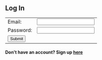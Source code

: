 ## Log In

<!--No actions yet-->

<form onsubmit="login_user()" method="post" id="form" autocomplete="on">
    <table>
        <tr>
            <td>Email:</td>
            <td><input type="email" id="email" name="email" required></td>
        </tr>
        <tr>
            <td>Password:</td>
            <td><input type="text" id="password" name="password" required></td>
        </tr>
        <tr>
            <td><input type="submit" value="Submit"></td>
        </tr>
    </table>
</form>
<h4>Don't have an account? Sign up <a href="/signup">here</a></h4>

<script>
    // Replace with localhost:8085 for testing
    //var url = "csa-backend.rohanj.dev";
    var url = "localhost:8085";

    const login_url = "http://" + url + "/api/jwt/authenticate";
    
    function login_user() {
        const body = {
            email: document.getElementById("email").value,
            passwordHash: document.getElementById("password").value
        };
        const request_options = {
            method: "POST",
            mode: "cors",
            cache: "no-cache",
            credentials: "include",
            body: JSON.stringify(body),
            headers: {
                "content-type": "application/json"
            }
        };
        fetch(login_url, request_options)
            .then(response => {
                if (!response.ok) {
                    const errorMsg = "Login error: " + response.status;
                    console.log(errorMsg);
                    return;
                }
                window.location.href = "/team-8-frontend/search";
            })
    }


</script>